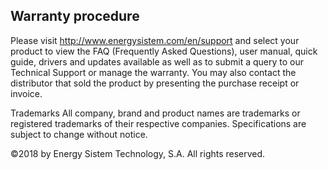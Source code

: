 ## Warranty procedure

Please visit http://www.energysistem.com/en/support and select your product to view the FAQ (Frequently Asked Questions), user manual, quick guide, drivers and updates available as well as to submit a query to our Technical Support or manage the warranty. You may also contact the distributor that sold the product by presenting the purchase receipt or invoice.  

Trademarks
All company, brand and product names are trademarks or registered trademarks of their respective companies. Specifications are subject to change without notice.

©2018 by Energy Sistem Technology, S.A. All rights reserved.

